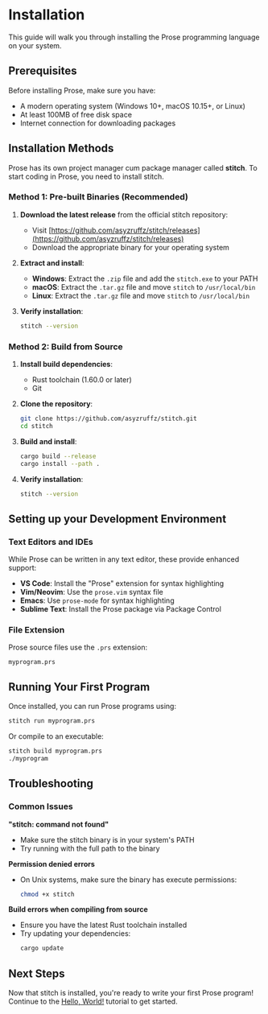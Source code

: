 # Installation

This guide will walk you through installing the Prose programming language on your system.

## Prerequisites

Before installing Prose, make sure you have:

- A modern operating system (Windows 10+, macOS 10.15+, or Linux)
- At least 100MB of free disk space
- Internet connection for downloading packages

## Installation Methods

Prose has its own project manager cum package manager called **stitch**. To start coding in Prose, you need to install stitch.

### Method 1: Pre-built Binaries (Recommended)

1. **Download the latest release** from the official stitch repository:
   - Visit [https://github.com/asyzruffz/stitch/releases](https://github.com/asyzruffz/stitch/releases)
   - Download the appropriate binary for your operating system

2. **Extract and install**:
   - **Windows**: Extract the `.zip` file and add the `stitch.exe` to your PATH
   - **macOS**: Extract the `.tar.gz` file and move `stitch` to `/usr/local/bin`
   - **Linux**: Extract the `.tar.gz` file and move `stitch` to `/usr/local/bin`

3. **Verify installation**:
   ```bash
   stitch --version
   ```

### Method 2: Build from Source

1. **Install build dependencies**:
   - Rust toolchain (1.60.0 or later)
   - Git

2. **Clone the repository**:
   ```bash
   git clone https://github.com/asyzruffz/stitch.git
   cd stitch
   ```

3. **Build and install**:
   ```bash
   cargo build --release
   cargo install --path .
   ```

4. **Verify installation**:
   ```bash
   stitch --version
   ```

## Setting up your Development Environment

### Text Editors and IDEs

While Prose can be written in any text editor, these provide enhanced support:

- **VS Code**: Install the "Prose" extension for syntax highlighting
- **Vim/Neovim**: Use the `prose.vim` syntax file
- **Emacs**: Use `prose-mode` for syntax highlighting
- **Sublime Text**: Install the Prose package via Package Control

### File Extension

Prose source files use the `.prs` extension:

```
myprogram.prs
```

## Running Your First Program

Once installed, you can run Prose programs using:

```bash
stitch run myprogram.prs
```

Or compile to an executable:

```bash
stitch build myprogram.prs
./myprogram
```

## Troubleshooting

### Common Issues

**"stitch: command not found"**
- Make sure the stitch binary is in your system's PATH
- Try running with the full path to the binary

**Permission denied errors**
- On Unix systems, make sure the binary has execute permissions:
  ```bash
  chmod +x stitch
  ```

**Build errors when compiling from source**
- Ensure you have the latest Rust toolchain installed
- Try updating your dependencies:
  ```bash
  cargo update
  ```

## Next Steps

Now that stitch is installed, you're ready to write your first Prose program! Continue to the [Hello, World!](hello-world.md) tutorial to get started.
